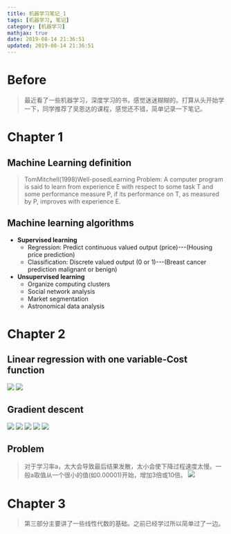 ```yaml
---
title: 机器学习笔记_1
tags: [机器学习, 笔记]
category: [机器学习]
mathjax: true
date: 2019-08-14 21:36:51
updated: 2019-08-14 21:36:51
---
```


# Before
> 最近看了一些机器学习，深度学习的书，感觉迷迷糊糊的。打算从头开始学一下，同学推荐了吴恩达的课程，感觉还不错，简单记录一下笔记。

<!--more-->

# Chapter 1
## Machine Learning definition
> TomMitchell(1998)Well-posedLearning Problem: A computer program is said to learn from experience E with respect to some task T and some performance measure P, if its performance on T, as measured by P, improves with experience E.

## Machine learning algorithms
* <strong>Supervised learning</strong>
    * Regression: Predict continuous valued output (price)---(Housing price prediction)
    * Classification: Discrete valued output (0 or 1)---(Breast cancer prediction malignant or benign)
* <strong>Unsupervised learning</strong>
    * Organize computing clusters
    * Social network analysis
    * Market segmentation
    * Astronomical data analysis

# Chapter 2
## Linear regression with one variable-Cost function
![](/机器学习笔记-1/a.png)
![](/机器学习笔记-1/b.png)

## Gradient descent
![](/机器学习笔记-1/c.png)
![](/机器学习笔记-1/h.png)
![](/机器学习笔记-1/d.png)
![](/机器学习笔记-1/e.png)
![](/机器学习笔记-1/g.png)

## Problem
> 对于学习率a，太大会导致最后结果发散，太小会使下降过程速度太慢。一般a取值从一个很小的值(如0.00001)开始，增加3倍或10倍。
![](/机器学习笔记-1/f.png)

# Chapter 3
> 第三部分主要讲了一些线性代数的基础。之前已经学过所以简单过了一边。



